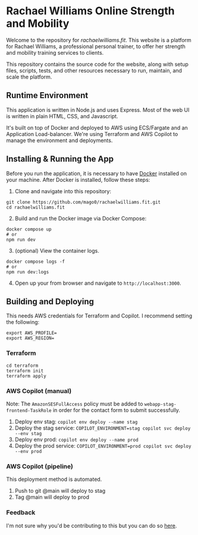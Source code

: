 # Rachael Williams Online Strength and Mobility

Welcome to the repository for *rachaelwilliams.fit*. This website is a platform for Rachael Williams, a professional personal trainer, to offer her strength and mobility training services to clients.

This repository contains the source code for the website, along with setup files, scripts, tests, and other resources necessary to run, maintain, and scale the platform.

## Runtime Environment

This application is written in Node.js and uses Express. Most of the web UI is written in plain HTML, CSS, and Javascript.

It's built on top of Docker and deployed to AWS using ECS/Fargate and an Application Load-balancer. We're using Terraform and AWS Copilot to manage the environment and deployments.

## Installing & Running the App

Before you run the application, it is necessary to have [Docker](https://docs.docker.com/get-docker/) installed on your machine. After Docker is installed, follow these steps:

1. Clone and navigate into this repository:
```
git clone https://github.com/mago0/rachaelwilliams.fit.git
cd rachaelwilliams.fit
```

2. Build and run the Docker image via Docker Compose:
```
docker compose up
# or
npm run dev
```

3. (optional) View the container logs.
```
docker compose logs -f
# or
npm run dev:logs
```

4. Open up your from browser and navigate to `http://localhost:3000`.

## Building and Deploying

This needs AWS credentials for Terraform and Copilot. I recommend setting the following:

```
export AWS_PROFILE=
export AWS_REGION=
```

### Terraform

```
cd terraform
terraform init
terraform apply
```

### AWS Copilot (manual)

Note: The `AmazonSESFullAccess` policy must be added to `webapp-stag-frontend-TaskRole` in order for the contact form to submit successfully. 

1. Deploy env stag: `copilot env deploy --name stag`
2. Deploy the stag service: `COPILOT_ENVIRONMENT=stag copilot svc deploy --env stag`
3. Deploy env prod: `copilot env deploy --name prod` 
4. Deploy the prod service: `COPILOT_ENVIRONMENT=prod copilot svc deploy --env prod`

### AWS Copilot (pipeline)

This deployment method is automated.

1. Push to git @main will deploy to stag
2. Tag @main will deploy to prod

### Feedback
I'm not sure why you'd be contributing to this but you can do so [here](https://github.com/mago0/rachaelwilliams.fit/issues).
